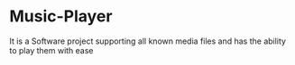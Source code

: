 # Music-Player
It is a Software project supporting all known media files and has the ability to play them with ease
